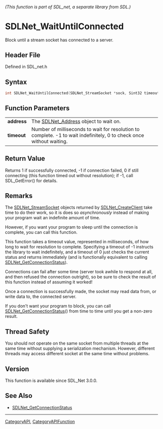 ###### (This function is part of SDL_net, a separate library from SDL.)
# SDLNet_WaitUntilConnected

Block until a stream socket has connected to a server.

## Header File

Defined in SDL_net.h

## Syntax

```c
int SDLNet_WaitUntilConnected(SDLNet_StreamSocket *sock, Sint32 timeout);

```

## Function Parameters

|                 |                                                                                                                      |
| --------------- | -------------------------------------------------------------------------------------------------------------------- |
| **address**     | The [SDLNet_Address](SDLNet_Address) object to wait on.                                                              |
| **timeout**     | Number of milliseconds to wait for resolution to complete. -1 to wait indefinitely, 0 to check once without waiting. |

## Return Value

Returns 1 if successfully connected, -1 if connection failed, 0 if still
connecting (this function timed out without resolution); if -1, call
SDL_GetError() for details.

## Remarks

The [SDLNet_StreamSocket](SDLNet_StreamSocket) objects returned by
[SDLNet_CreateClient](SDLNet_CreateClient) take time to do their work, so
it is does so _asynchronously_ instead of making your program wait an
indefinite amount of time.

However, if you want your program to sleep until the connection is
complete, you can call this function.

This function takes a timeout value, represented in milliseconds, of how
long to wait for resolution to complete. Specifying a timeout of -1
instructs the library to wait indefinitely, and a timeout of 0 just checks
the current status and returns immediately (and is functionally equivalent
to calling [SDLNet_GetConnectionStatus](SDLNet_GetConnectionStatus)).

Connections can fail after some time (server took awhile to respond at all,
and then refused the connection outright), so be sure to check the result
of this function instead of assuming it worked!

Once a connection is successfully made, the socket may read data from, or
write data to, the connected server.

If you don't want your program to block, you can call
[SDLNet_GetConnectionStatus](SDLNet_GetConnectionStatus)() from time to
time until you get a non-zero result.

## Thread Safety

You should not operate on the same socket from multiple threads at the same
time without supplying a serialization mechanism. However, different
threads may access different socket at the same time without problems.

## Version

This function is available since SDL_Net 3.0.0.

## See Also

* [SDLNet_GetConnectionStatus](SDLNet_GetConnectionStatus)

----
[CategoryAPI](CategoryAPI), [CategoryAPIFunction](CategoryAPIFunction)

